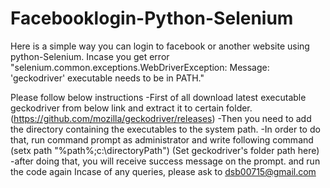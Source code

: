 # Facebooklogin-Python-Selenium
Here is a simple way you can login to facebook or another website using python-Selenium.
Incase you get error "selenium.common.exceptions.WebDriverException: Message: 'geckodriver' executable needs to be in PATH."

Please follow below instructions
-First of all download latest executable geckodriver from below link and extract it to certain folder.
	(https://github.com/mozilla/geckodriver/releases)
-Then you need to add the directory containing the executables to the system path.
-In order to do that, run command prompt as administrator and write following command
	(setx path "%path%;c:\directoryPath") (Set geckodriver's folder path here)
-after doing that, you will receive success message on the prompt. and run the code again
Incase of any queries, please ask to dsb00715@gmail.com
